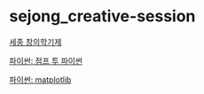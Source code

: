 # sejong_creative-session

[세종 창의학기제](https://classic.sejong.ac.kr/info/MAIN_04_03.do)

[파이썬: 점프 투 파이썬](https://wikidocs.net/book/1)

[파이썬: matplotlib](https://codetorial.net/matplotlib/index.html)
